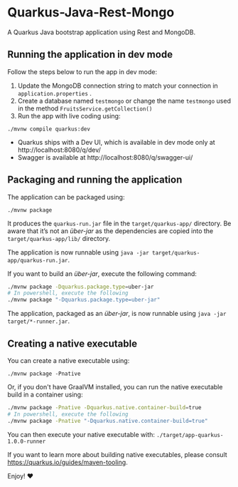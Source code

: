 # Quarkus-Java-Rest-Mongo 

A Quarkus Java bootstrap application using Rest and MongoDB.

## Running the application in dev mode

Follow the steps below to run the app in dev mode:

1. Update the MongoDB connection string to match your connection in `application.properties` . 
2. Create a database named `testmongo` or change the name `testmongo` used in the method `FruitsService.getCollection()`
3. Run the app with live coding using:

```shell script
./mvnw compile quarkus:dev
```

* Quarkus ships with a Dev UI, which is available in dev mode only at http://localhost:8080/q/dev/
* Swagger is available at http://localhost:8080/q/swagger-ui/

## Packaging and running the application

The application can be packaged using:
```shell script
./mvnw package
```
It produces the `quarkus-run.jar` file in the `target/quarkus-app/` directory.
Be aware that it’s not an _über-jar_ as the dependencies are copied into the `target/quarkus-app/lib/` directory.

The application is now runnable using `java -jar target/quarkus-app/quarkus-run.jar`.

If you want to build an _über-jar_, execute the following command:
```bash
./mvnw package -Dquarkus.package.type=uber-jar
# In powershell, execute the following
./mvnw package "-Dquarkus.package.type=uber-jar"
```

The application, packaged as an _über-jar_, is now runnable using `java -jar target/*-runner.jar`.

## Creating a native executable

You can create a native executable using: 
```shell script
./mvnw package -Pnative
```

Or, if you don't have GraalVM installed, you can run the native executable build in a container using: 
```bash
./mvnw package -Pnative -Dquarkus.native.container-build=true
# In powershell, execute the following
./mvnw package -Pnative "-Dquarkus.native.container-build=true"
```

You can then execute your native executable with: `./target/app-quarkus-1.0.0-runner`

If you want to learn more about building native executables, please consult https://quarkus.io/guides/maven-tooling.

Enjoy! :heart:
